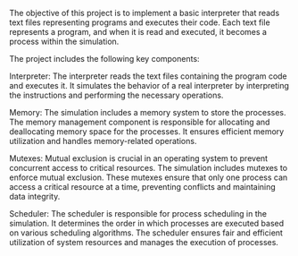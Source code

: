 The objective of this project is to implement a basic interpreter that reads text files representing programs and executes their code. Each text file represents a program, and when it is read and executed, it becomes a process within the simulation.

The project includes the following key components:

Interpreter: The interpreter reads the text files containing the program code and executes it. It simulates the behavior of a real interpreter by interpreting the instructions and performing the necessary operations.

Memory: The simulation includes a memory system to store the processes. The memory management component is responsible for allocating and deallocating memory space for the processes. It ensures efficient memory utilization and handles memory-related operations.

Mutexes: Mutual exclusion is crucial in an operating system to prevent concurrent access to critical resources. The simulation includes mutexes to enforce mutual exclusion. These mutexes ensure that only one process can access a critical resource at a time, preventing conflicts and maintaining data integrity.

Scheduler: The scheduler is responsible for process scheduling in the simulation. It determines the order in which processes are executed based on various scheduling algorithms. The scheduler ensures fair and efficient utilization of system resources and manages the execution of processes.
